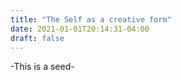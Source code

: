 ```yaml
---
title: "The Self as a creative form"
date: 2021-01-01T20:14:31-04:00
draft: false
---
```


-This is a seed-